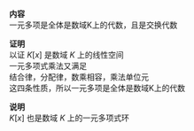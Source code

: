 **内容**  
一元多项是全体是数域K上的代数，且是交换代数  
  
**证明**  
以证 $K[x]$ 是数域 $K$ 上的线性空间  
一元多项式乘法又满足  
结合律，分配律，数乘相容，乘法单位元  
这四条性质，所以一元多项是全体是数域K上的代数  
  
**说明**  
 $K[x]$ 也是数域 $K$ 上的一元多项式环  
